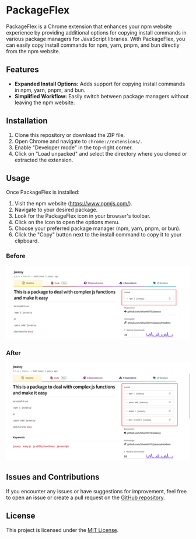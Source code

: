 # PackageFlex

PackageFlex is a Chrome extension that enhances your npm website experience by providing additional options for copying install commands in various package managers for JavaScript libraries. With PackageFlex, you can easily copy install commands for npm, yarn, pnpm, and bun directly from the npm website.

## Features

- **Expanded Install Options:** Adds support for copying install commands in npm, yarn, pnpm, and bun.
- **Simplified Workflow:** Easily switch between package managers without leaving the npm website.

## Installation

1. Clone this repository or download the ZIP file.
2. Open Chrome and navigate to `chrome://extensions/`.
3. Enable "Developer mode" in the top-right corner.
4. Click on "Load unpacked" and select the directory where you cloned or extracted the extension.

## Usage

Once PackageFlex is installed:

1. Visit the npm website (<https://www.npmjs.com/>).
2. Navigate to your desired package.
3. Look for the PackageFlex icon in your browser's toolbar.
4. Click on the icon to open the options menu.
5. Choose your preferred package manager (npm, yarn, pnpm, or bun).
6. Click the "Copy" button next to the install command to copy it to your clipboard.

### Before

!["WITHOUT CHROME EXTENSION 😭"](images/before.webp)

### After

!["WITH CHROME EXTENSION 😎"](images/after.webp)

## Issues and Contributions

If you encounter any issues or have suggestions for improvement, feel free to open an issue or create a pull request on the [GitHub repository](https://github.com/bhumit070/PackageFlex).

## License

This project is licensed under the [MIT License](LICENSE).
